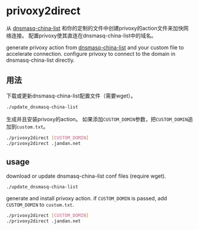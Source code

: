 # privoxy2direct

从
[dnsmasq-china-list](https://github.com/felixonmars/dnsmasq-china-list/)
和你的定制的文件中创建privoxy的action文件来加快网络连接。
配置privoxy使其直连在dnsmasq-china-list中的域名。

generate privoxy action from
[dnsmasq-china-list](https://github.com/felixonmars/dnsmasq-china-list/)
and your custom file to accelerate connection.
configure privoxy to connect to the domain in dnsmasq-china-list directly.

## 用法

下载或更新dnsmasq-china-list配置文件（需要wget）。
```bash
./update_dnsmasq-china-list
```

生成并且安装privoxy的action。
如果添加`CUSTOM_DOMIN`参数，把`CUSTOM_DOMIN`追加到`custom.txt`。
```bash
./privoxy2direct [CUSTOM_DOMIN]
./privoxy2direct .jandan.net
```

## usage

download or update dnsmasq-china-list conf files (require wget).
```bash
./update_dnsmasq-china-list
```

generate and install privoxy action. if `CUSTOM_DOMIN` is passed, add `CUSTOM_DOMIN` to `custom.txt`.
```bash
./privoxy2direct [CUSTOM_DOMIN]
./privoxy2direct .jandan.net
```

